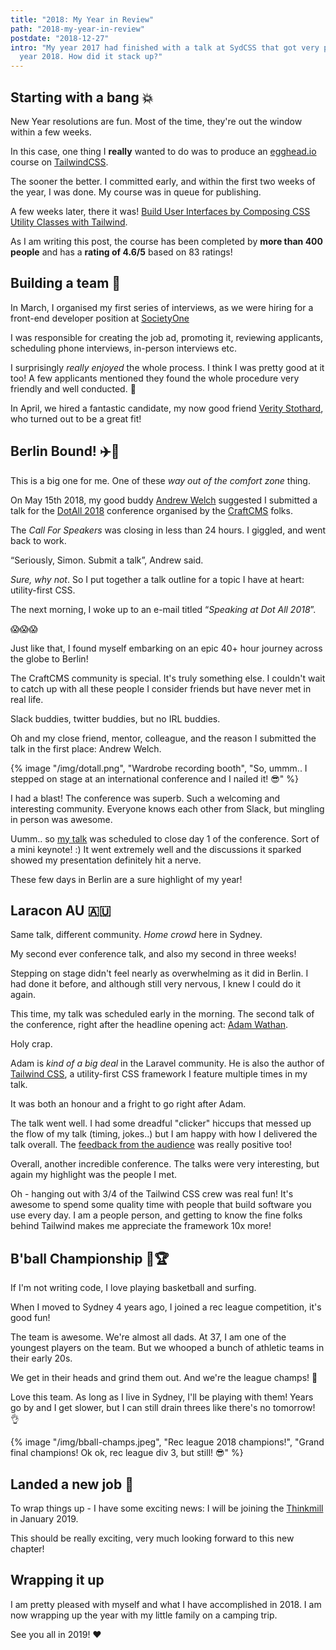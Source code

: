 ```yaml
---
title: "2018: My Year in Review"
path: "2018-my-year-in-review"
postdate: "2018-12-27"
intro: "My year 2017 had finished with a talk at SydCSS that got very positive feedback. I was amped up and full of ambition for the
  year 2018. How did it stack up?"
---
```


## Starting with a bang 💥

New Year resolutions are fun. Most of the time, they're out the window within a few weeks.

In this case, one thing I **really** wanted to do was to produce an [egghead.io](https://egghead.io) course on [TailwindCSS](https://tailwindcss.com).

The sooner the better. I committed early, and within the first two weeks of the year, I was done. My course was in queue for publishing.

A few weeks later, there it was! [Build User Interfaces by Composing CSS Utility Classes with Tailwind](https://egghead.io/courses/build-user-interfaces-by-composing-css-utility-classes-with-tailwind).

As I am writing this post, the course has been completed by **more than 400 people** and has a **rating of 4.6/5** based on 83 ratings!

## Building a team 💪

In March, I organised my first series of interviews, as we were hiring for a front-end developer position at [SocietyOne](https://societyone.com.au)

I was responsible for creating the job ad, promoting it, reviewing applicants, scheduling phone interviews, in-person interviews etc.

I surprisingly _really enjoyed_ the whole process. I think I was pretty good at it too! A few applicants mentioned they found the whole procedure very friendly and well conducted. 🤗

In April, we hired a fantastic candidate, my now good friend [Verity Stothard](https://twitter.com/VerityStothard), who turned out to be a great fit!

## Berlin Bound! ✈️🍻

This is a big one for me. One of these _way out of the comfort zone_ thing.

On May 15th 2018, my good buddy [Andrew Welch](https://twitter.com/nystudio107) suggested I submitted a talk for the [DotAll 2018](https://dotall.com/2018) conference organised by the [CraftCMS](https://craftcms.com) folks.

The _Call For Speakers_ was closing in less than 24 hours. I giggled, and went back to work.

“Seriously, Simon. Submit a talk”, Andrew said.

_Sure, why not_. So I put together a talk outline for a topic I have at heart: utility-first CSS.

The next morning, I woke up to an e-mail titled “_Speaking at Dot All 2018_”.

😱😱😱

Just like that, I found myself embarking on an epic 40+ hour journey across the globe to Berlin!

The CraftCMS community is special. It's truly something else. I couldn't wait to catch up with all these people I consider friends but have never met in real life.

Slack buddies, twitter buddies, but no IRL buddies.

Oh and my close friend, mentor, colleague, and the reason I submitted the talk in the first place: Andrew Welch.

{% image "/img/dotall.png", "Wardrobe recording booth", "So, ummm.. I stepped on stage at an international conference and I nailed it! 😎" %}

I had a blast! The conference was superb. Such a welcoming and interesting community. Everyone knows each other from Slack, but mingling in person was awesome.

Uumm.. so [my talk](/talks/real-life-journey-utility-first-css) was scheduled
to close day 1 of the conference. Sort of a mini keynote! :) It went extremely well
and the discussions it sparked showed my presentation definitely hit a nerve.

These few days in Berlin are a sure highlight of my year!

## Laracon AU 🇦🇺

Same talk, different community. _Home crowd_ here in Sydney.

My second ever conference talk, and also my second in three weeks!

Stepping on stage didn't feel nearly as overwhelming as it did in Berlin. I had done it before, and although still very nervous, I knew I could do it again.

This time, my talk was scheduled early in the morning. The second talk of the conference, right after the headline opening act: [Adam Wathan](https://twitter.com/adamwathan).

Holy crap.

Adam is _kind of a big deal_ in the Laravel community. He is also the author of [Tailwind CSS](https://tailwindcss.com), a utility-first CSS framework I feature multiple times in my talk.

It was both an honour and a fright to go right after Adam.

The talk went well. I had some dreadful "clicker" hiccups that messed up the flow of my talk (timing, jokes..) but I am happy with how I delivered the talk overall. The [feedback from the audience](https://thermostat.io/p/1222e409/ce7aec33e98dbce4) was really positive too!

Overall, another incredible conference. The talks were very interesting, but again my highlight was the people I met.

Oh - hanging out with 3/4 of the Tailwind CSS crew was real fun! It's awesome to spend some quality time with people that build software you use every day. I am a people person, and getting to know the fine folks behind Tailwind makes me appreciate the framework 10x more!

## B'ball Championship 🏀🏆

If I'm not writing code, I love playing basketball and surfing.

When I moved to Sydney 4 years ago, I joined a rec league competition, it's good fun!

The team is awesome. We're almost all dads. At 37, I am one of the youngest players on the team. But we whooped a bunch of athletic teams in their early 20s.

We get in their heads and grind them out. And we're the league champs! 💪

Love this team. As long as I live in Sydney, I'll be playing with them! Years go by and I get slower, but I can still drain threes like there's no tomorrow! 👌

{% image "/img/bball-champs.jpeg", "Rec league 2018 champions!", "Grand final champions! Ok ok, rec league div 3, but still! 😎" %}

## Landed a new job 🙌

To wrap things up - I have some exciting news: I will be joining the [Thinkmill](https://thinkmill.com.au) in January 2019.

This should be really exciting, very much looking forward to this new chapter!

## Wrapping it up

I am pretty pleased with myself and what I have accomplished in 2018. I am now wrapping up the year with my little family on a camping trip.

See you all in 2019! ❤️
